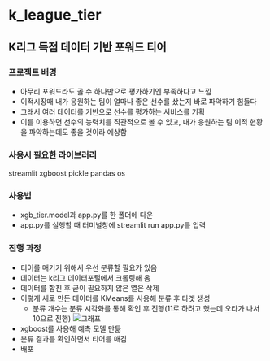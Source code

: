# k_league_tier
## K리그 득점 데이터 기반 포워드 티어

### 프로젝트 배경
- 아무리 포워드라도 골 수 하나만으로 평가하기엔 부족하다고 느낌
- 이적시장때 내가 응원하는 팀이 얼마나 좋은 선수를 샀는지 바로 파악하기 힘들다
- 그래서 여러 데이터를 기반으로 선수를 평가하는 서비스를 기획
- 이를 이용하면 선수의 능력치를 직관적으로 볼 수 있고, 내가 응원하는 팀 이적 현황을 파악하는데도 좋을 것이라 예상함

### 사용시 필요한 라이브러리
streamlit
xgboost
pickle
pandas
os

### 사용법
- xgb_tier.model과 app.py를 한 폴더에 다운
- app.py를 실행할 때 터미널창에 streamlit run app.py를 입력

### 진행 과정
- 티어를 매기기 위해서 우선 분류할 필요가 있음
- 데이터는 k리그 데이터포털에서 크롤링해 옴
- 데이터를 합친 후 굳이 필요하지 않은 열은 삭제
- 이렇게 새로 만든 데이터를 KMeans를 사용해 분류 후 타겟 생성
  - 분류 개수는 분류 시각화를 통해 확인 후 진행(11로 하려고 했는데 오타가 나서 10으로 진행)
  ![그래프](C:/k_league_tier/output.png "output.png")
- xgboost를 사용해 예측 모델 만듦
- 분류 결과를 확인하면서 티어를 매김
- 배포